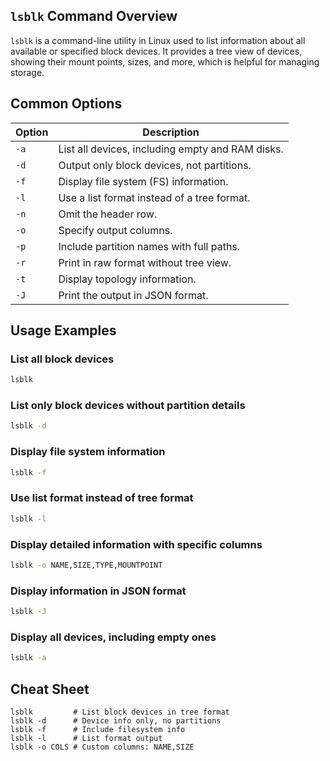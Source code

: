 ## `lsblk` Command Overview

`lsblk` is a command-line utility in Linux used to list information about all available or specified block devices. It provides a tree view of devices, showing their mount points, sizes, and more, which is helpful for managing storage.

## Common Options

| Option | Description                               |
|--------|-------------------------------------------|
| `-a`   | List all devices, including empty and RAM disks. |
| `-d`   | Output only block devices, not partitions. |
| `-f`   | Display file system (FS) information.      |
| `-l`   | Use a list format instead of a tree format.|
| `-n`   | Omit the header row.                       |
| `-o`   | Specify output columns.                    |
| `-p`   | Include partition names with full paths.   |
| `-r`   | Print in raw format without tree view.     |
| `-t`   | Display topology information.              |
| `-J`   | Print the output in JSON format.           |

## Usage Examples

### List all block devices
```bash
lsblk
```

### List only block devices without partition details
```bash
lsblk -d
```

### Display file system information
```bash
lsblk -f
```

### Use list format instead of tree format
```bash
lsblk -l
```

### Display detailed information with specific columns
```bash
lsblk -o NAME,SIZE,TYPE,MOUNTPOINT
```

### Display information in JSON format
```bash
lsblk -J
```

### Display all devices, including empty ones
```bash
lsblk -a
```

## Cheat Sheet

```plaintext
lsblk         # List block devices in tree format
lsblk -d      # Device info only, no partitions
lsblk -f      # Include filesystem info
lsblk -l      # List format output
lsblk -o COLS # Custom columns: NAME,SIZE
```
